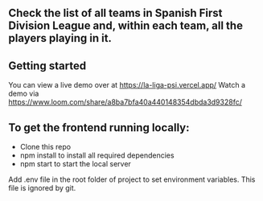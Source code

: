 ## Check the list of all teams in Spanish First Division League and, within each team, all the players playing in it.

## Getting started
You can view a live demo over at https://la-liga-psi.vercel.app/
Watch a demo via https://www.loom.com/share/a8ba7bfa40a440148354dbda3d9328fc/ 

## To get the frontend running locally:

- Clone this repo
- npm install to install all required dependencies
- npm start to start the local server

Add .env file in the root folder of project to set environment variables. This file is ignored by git.